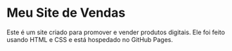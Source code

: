 # Meu Site de Vendas

Este é um site criado para promover e vender produtos digitais. Ele foi feito usando HTML e CSS e está hospedado no GitHub Pages.
